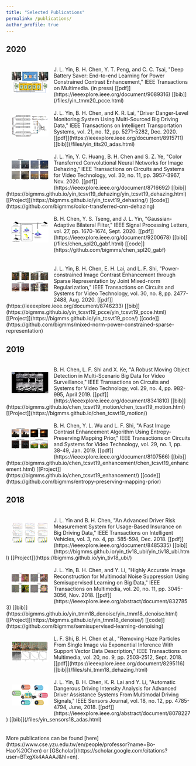 ```yaml
---
title: "Selected Publications"
permalink: /publications/
author_profile: true
---
```


## 2020
<br>
<img src='/images/yin_tmm20_pcce.png' width="100" style="float: left; margin: 15px">
J. L. Yin, B. H. Chen, Y. T. Peng, and C. C. Tsai, "Deep Battery Saver: End-to-end Learning for Power Constrained Contrast Enhancement," IEEE Transactions on Multimedia. (in press) [[pdf]](https://ieeexplore.ieee.org/document/9089316) [[bib]](/files/yin_tmm20_pcce.html)
<br>
<br>
<img src='/images/yin_tits20_adas.png' width="100" style="float: left; margin: 15px">
J. L. Yin, B. H. Chen, and K. R. Lai, "Driver Danger-Level Monitoring System Using Multi-Sourced Big Driving Data," IEEE Transactions on Intelligent Transportation Systems, vol. 21, no. 12, pp. 5271-5282, Dec. 2020. [[pdf]](https://ieeexplore.ieee.org/document/8915711) [[bib]](/files/yin_tits20_adas.html)
<br>
<br>
<img src='/images/yin_tcsvt19_dehazing.png' width="100" style="float: left; margin: 15px">
J. L. Yin, Y. C. Huang, B. H. Chen and S. Z. Ye, "Color Transferred Convolutional Neural Networks for Image Dehazing," IEEE Transactions on Circuits and Systems for Video Technology, vol. 30, no. 11, pp. 3957-3967, Nov. 2020. [[pdf]](https://ieeexplore.ieee.org/document/8716692) [[bib]](https://bigmms.github.io/yin_tcsvt19_dehazing/yin_tcsvt19_dehazing.html) [[Project]](https://bigmms.github.io/yin_tcsvt19_dehazing/) [[code]](https://github.com/bigmms/color-transferred-cnn-dehazing)
<br>
<br>
<img src='/images/chen_spl20_gabf.png' width="100" style="float: left; margin: 15px">
B. H. Chen, Y. S. Tseng, and J. L. Yin, "Gaussian-Adaptive Bilateral Filter," IEEE Signal Processing Letters, vol. 27, pp. 1670-1674, Sept. 2020. [[pdf]](https://ieeexplore.ieee.org/document/9200678) [[bib]](/files/chen_spl20_gabf.html) [[code]](https://github.com/bigmms/chen_spl20_gabf)
<br>
<br>
<br>
<img src='/images/yin_tcsvt19_pcce.png' width="100" style="float: left; margin: 15px">
J. L. Yin, B. H. Chen, E. H. Lai, and L. F. Shi, "Power-constrained Image Contrast Enhancement through Sparse Representation by Joint Mixed-norm Regularization," IEEE Transactions on Circuits and Systems for Video Technology, vol. 30, no. 8, pp. 2477-2488, Aug. 2020. [[pdf]](https://ieeexplore.ieee.org/document/8746233) [[bib]](https://bigmms.github.io/yin_tcsvt19_pcce/yin_tcsvt19_pcce.html) [[Project]](https://bigmms.github.io/yin_tcsvt19_pcce/) [[code]](https://github.com/bigmms/mixed-norm-power-constrained-sparse-representation)
<br>

## 2019
<br>
<img src='/images/chen_tcsvt19_motion.png' width="100" style="float: left; margin: 15px">
B. H. Chen, L. F. Shi and X. Ke, "A Robust Moving Object Detection in Multi-Scenario Big Data for Video Surveillance," IEEE Transactions on Circuits and Systems for Video Technology, vol. 29, no. 4, pp. 982-995, April 2019. [[pdf]](https://ieeexplore.ieee.org/document/8341810) [[bib]](https://bigmms.github.io/chen_tcsvt19_motion/chen_tcsvt19_motion.html) [[Project]](https://bigmms.github.io/chen_tcsvt19_motion/)
<br>
<br>
<img src='/images/chen_tcsvt19_enhancement.png' width="100" style="float: left; margin: 15px">
B. H. Chen, Y. L. Wu and L. F. Shi, "A Fast Image Contrast Enhancement Algorithm Using Entropy-Preserving Mapping Prior," IEEE Transactions on Circuits and Systems for Video Technology, vol. 29, no. 1, pp. 38-49, Jan. 2019. [[pdf]](https://ieeexplore.ieee.org/document/8107566) [[bib]](https://bigmms.github.io/chen_tcsvt19_enhancement/chen_tcsvt19_enhancement.html) [[Project]](https://bigmms.github.io/chen_tcsvt19_enhancement/) [[code]](https://github.com/bigmms/entropy-preserving-mapping-prior)
<br>

## 2018
<br>
<img src='/images/yin_tiv18_ubi.png' width="100" style="float: left; margin: 15px">
J. L. Yin and B. H. Chen, "An Advanced Driver Risk Measurement System for Usage-Based Insurance on Big Driving Data," IEEE Transactions on Intelligent Vehicles, vol. 3, no. 4, pp. 585-594, Dec. 2018. [[pdf]](https://ieeexplore.ieee.org/document/8485335) [[bib]](https://bigmms.github.io/yin_tiv18_ubi/yin_tiv18_ubi.html) [[Project]](https://bigmms.github.io/yin_tiv18_ubi/)
<br>
<br>
<img src='/images/yin_tmm18_denoise.png' width="100" style="float: left; margin: 15px">
J. L. Yin, B. H. Chen, and Y. Li, "Highly Accurate Image Reconstruction for Multimodal Noise Suppression Using Semisupervised Learning on Big Data," IEEE Transactions on Multimedia, vol. 20, no. 11, pp. 3045-3056, Nov. 2018. [[pdf]](https://ieeexplore.ieee.org/abstract/document/8327853) [[bib]](https://bigmms.github.io/yin_tmm18_denoise/yin_tmm18_denoise.html) [[Project]](https://bigmms.github.io/yin_tmm18_denoise/) [[code]](https://github.com/bigmms/semisupervised-learning-denoising)
<br>
<br>
<img src='/images/shi_tmm18_dehazing.png' width="100" style="float: left; margin: 15px">
L. F. Shi, B. H. Chen et al., "Removing Haze Particles From Single Image via Exponential Inference With Support Vector Data Description," IEEE Transactions on Multimedia, vol. 20, no. 9, pp. 2503-2512, Sept. 2018. [[pdf]](https://ieeexplore.ieee.org/document/8295116) [[bib]](/files/shi_tmm18_dehazing.html)
<br>
<br>
<img src='/images/yin_sensj18_adas.png' width="100" style="float: left; margin: 15px">
J. L. Yin, B. H. Chen, K. R. Lai and Y. Li, "Automatic Dangerous Driving Intensity Analysis for Advanced Driver Assistance Systems From Multimodal Driving Signals," IEEE Sensors Journal, vol. 18, no. 12, pp. 4785-4794, June, 2018. [[pdf]](https://ieeexplore.ieee.org/abstract/document/8078227) [[bib]](/files/yin_sensors18_adas.html)
<br>
<br>
<br>
More publications can be found [here](https://www.cse.yzu.edu.tw/en/people/professor?name=Bo-Hao%20Chen) or [GScholar](https://scholar.google.com/citations?user=BTxgXk4AAAAJ&hl=en).
